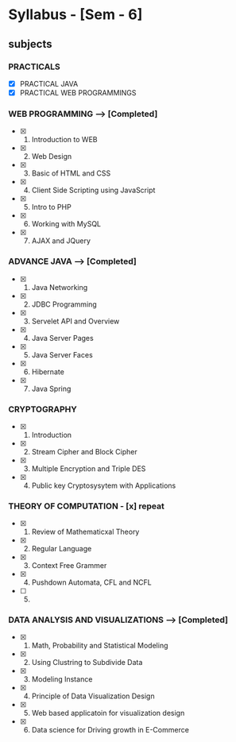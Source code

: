 # Syllabus - [Sem - 6]

## subjects                                    

###  PRACTICALS
- [x] PRACTICAL JAVA
- [x] PRACTICAL WEB PROGRAMMINGS

### WEB PROGRAMMING --> [Completed]
- [x] 1. Introduction to WEB                         
- [x] 2. Web Design                                  
- [x] 3. Basic of HTML and CSS
- [x] 4. Client Side Scripting using JavaScript
- [x] 5. Intro to PHP
- [x] 6. Working with MySQL
- [x] 7. AJAX and JQuery

### ADVANCE JAVA --> [Completed]
- [x] 1. Java Networking
- [x] 2. JDBC Programming
- [x] 3. Servelet API and Overview
- [x] 4. Java Server Pages
- [x] 5. Java Server Faces
- [x] 6. Hibernate
- [x] 7. Java Spring                    

### CRYPTOGRAPHY
- [x] 1. Introduction
- [x] 2. Stream Cipher and Block Cipher
- [x] 3. Multiple Encryption and Triple DES
- [x] 4. Public key Cryptosysytem with Applications

### THEORY OF COMPUTATION - [x] repeat 
- [x] 1. Review of Mathematicxal Theory              
- [x] 2. Regular Language                           
- [x] 3. Context Free Grammer
- [x] 4. Pushdown Automata, CFL and NCFL
- [ ] 5. 

### DATA ANALYSIS AND VISUALIZATIONS --> [Completed]
- [x] 1. Math, Probability and Statistical Modeling
- [x] 2. Using Clustring to Subdivide Data
- [x] 3. Modeling Instance
- [x] 4. Principle of  Data Visualization Design
- [x] 5. Web based applicatoin for visualization design
- [x] 6. Data science for Driving growth in E-Commerce
